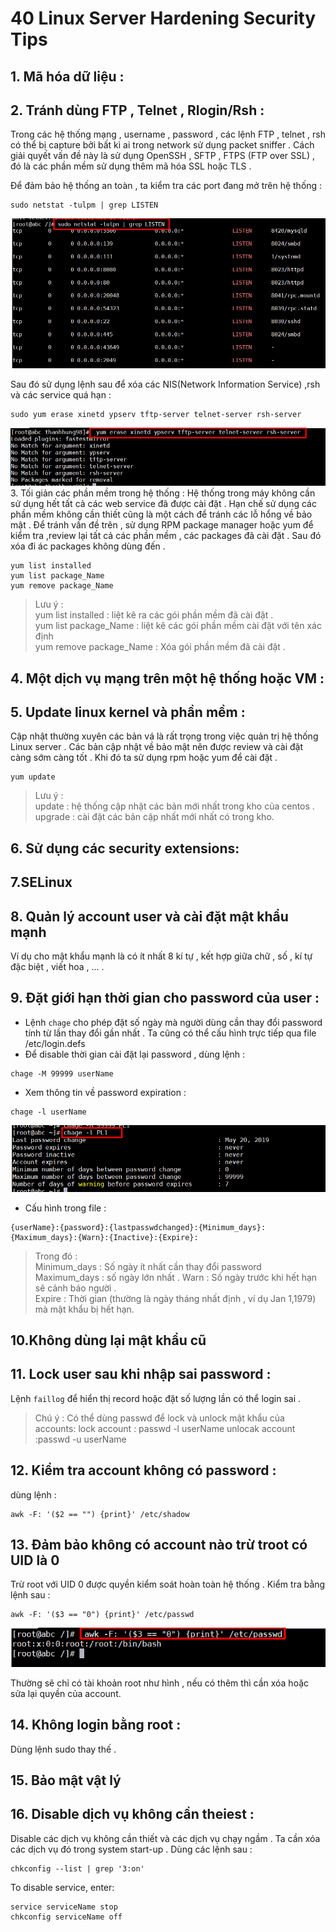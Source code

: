 # 40 Linux Server Hardening Security Tips   

## 1. Mã hóa dữ liệu :  
## 2. Tránh dùng FTP , Telnet , Rlogin/Rsh :
Trong các hệ thống mạng , username , password , các lệnh FTP , telnet , rsh có thể bị capture bởi bất kì ai trong network sử dụng packet sniffer . Cách giải quyết vấn đề này là sử dụng OpenSSH , SFTP , FTPS (FTP over SSL) , đó là các phần mềm sử dụng thêm mã hóa SSL hoặc TLS .
 
Để đảm bảo hệ thống an toàn , ta kiểm tra các port đang mở trên hệ thống :
```
sudo netstat -tulpm | grep LISTEN  
```  

<img src="../img/7_1.png">  

 Sau đó sử dụng lệnh sau để xóa các NIS(Network Information Service) ,rsh và các service quá hạn : 
```
sudo yum erase xinetd ypserv tftp-server telnet-server rsh-server
```  
<img src="../img/7_2.png">
3. Tối giản các phần mềm trong hệ thống :  
Hệ thống trong máy không cần sử dụng hết tất  cả các web service đã được cài đặt . Hạn chế sử dụng các phần mềm không cần thiết cũng là một cách để tránh các lỗ hổng về bảo mật . Để tránh vấn đề trên , sử dụng RPM package manager hoặc yum để kiểm tra ,review lại tất cả các phần mềm , các packages đã cài đặt . Sau đó xóa đi ác packages không dùng đến .    

```
yum list installed
yum list package_Name
yum remove package_Name
```  

>Lưu ý :  
>yum list installed : liệt kê ra các gói phần mềm đã cài đặt .  
>yum list package_Name : liệt kê các gói phần mềm cài đặt với tên xác định  
>yum remove package_Name : Xóa gói phần mềm đã cài đặt .  

## 4. Một dịch vụ mạng trên một hệ thống hoặc VM : 
## 5. Update linux kernel và phần mềm :  
Cập nhật thường xuyên các bản vá là rất trọng trong việc quản trị hệ thống Linux server . Các bản cập nhật về bảo mật nên được review và cài đặt càng sớm càng tốt . Khi đó ta sử dụng rpm hoặc yum để cài đặt .  
```
yum update
```  

>Lưu ý :  
>update : hệ thống cập nhật các bản mới nhất trong kho của centos .
>upgrade : cài đặt các bản cập nhất mới nhất có trong kho.
## 6. Sử dụng các security extensions:  
## 7.SELinux  
## 8. Quản lý account user và cài đặt mật khẩu mạnh   
Ví dụ cho mật khẩu mạnh là có ít nhất 8 kí tự , kết hợp giữa chữ , số , kí tự đặc biệt , viết hoa , ... . 
## 9. Đặt giới hạn thời gian cho password của user :  
- Lệnh `chage` cho phép đặt số ngày mà người dùng cần thay đổi password tính từ lần thay đổi gần nhất . Ta cũng có thể cấu hình trực tiếp qua file /etc/login.defs  
- Để disable thời gian cài đặt lại password , dùng lệnh :  
```
chage -M 99999 userName 
```  
- Xem thông tin về password expiration :  
```
chage -l userName
```  
<img src="../img/7_3.png">  

- Cấu hình trong file :  
```
{userName}:{password}:{lastpasswdchanged}:{Minimum_days}:{Maximum_days}:{Warn}:{Inactive}:{Expire}:
```  
>Trong đó :  
>Minimum_days : Số ngày ít nhất cần thay đổi password
>Maximum_days : số ngày lớn nhất .
>Warn : Số ngày trước khi hết hạn sẽ cảnh báo người .  
>Expire : Thời gian (thường là ngày tháng nhất định , ví dụ Jan 1,1979) mà mật khẩu bị hết hạn.  

## 10.Không dùng lại mật khẩu cũ  
## 11. Lock user sau khi nhập sai password :  
Lệnh `faillog` để hiển thị record hoặc đặt số lượng lần có thể login sai .

>Chú ý : Có thể dùng passwd để lock và unlock mật khẩu của accounts:
>lock account : passwd -l userName
> unlocak account :passwd -u userName  

## 12. Kiểm tra account không có password :  
dùng lệnh :  
```
awk -F: '($2 == "") {print}' /etc/shadow
```  

## 13. Đảm bảo không có account nào trừ troot có UID là 0  
Trừ root với UID 0 được quyền kiểm soát hoàn toàn hệ thống . Kiểm tra bằng lệnh sau :  
```
awk -F: '($3 == "0") {print}' /etc/passwd
```    

<img src="../img/7_4.png">  

Thường sẽ chỉ có tài khoản root như hình , nếu có thêm thì cần xóa hoặc sửa lại quyền của account.  

## 14. Không login bằng root :  
Dùng lệnh sudo thay thế .
## 15. Bảo mật vật lý 

## 16. Disable dịch vụ không cần theiest :  
Disable các dịch vụ không cần thiết và các dịch vụ chạy ngầm . Ta cần xóa các dịch vụ đó trong system start-up . Dùng các lệnh sau :  
```
chkconfig --list | grep '3:on'
```  
To disable service, enter:
```
service serviceName stop
chkconfig serviceName off
```